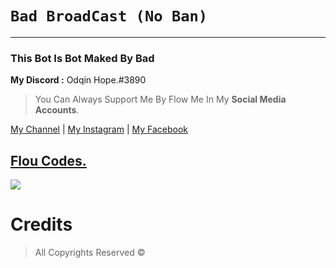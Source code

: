 # `Bad BroadCast (No Ban)`
***
### This Bot Is Bot Maked By Bad
__My Discord :__ Odqin Hope.#3890

> You Can Always Support Me By Flow Me In My **Social Media Accounts**.

[My Channel](https://www.youtube.com/channel/UCKh6D-uY87Bb0y0w7XqUlzQ) | [My Instagram](https://www.instagram.com/bqdro_16/) | [My Facebook](https://www.facebook.com/B4dRo)

## [Flou Codes.](https://discord.gg/CkXfzjYVJw)
<a href="https://discord.com/invite/FDhRJktvMw"><img src="https://discord.com/api/guilds/934493669191462982/widget.png?style=banner2"></a>

# Credits

> All Copyrights Reserved ©️ 

 

